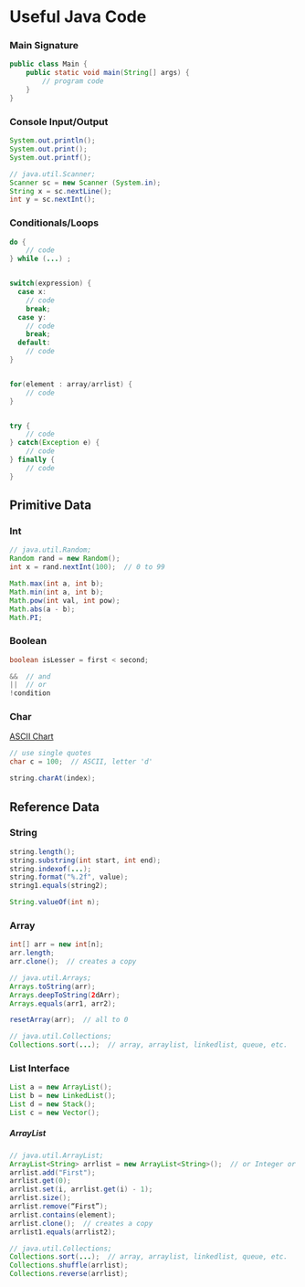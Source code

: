 # Useful Java Code

### Main Signature

```java
public class Main {
	public static void main(String[] args) {
		// program code
	}
}
```

### Console Input/Output

```java 
System.out.println();
System.out.print();
System.out.printf();

// java.util.Scanner;
Scanner sc = new Scanner (System.in);
String x = sc.nextLine();
int y = sc.nextInt();
```

### Conditionals/Loops

```java
do {
	// code
} while (...) ;


switch(expression) {
  case x:
    // code 
    break;
  case y:
    // code 
    break;
  default:
    // code 
}


for(element : array/arrlist) {
	// code
}


try {
	// code
} catch(Exception e) {
	// code
} finally {
	// code
}
```

## Primitive Data

### Int

```java
// java.util.Random;
Random rand = new Random();
int x = rand.nextInt(100);  // 0 to 99

Math.max(int a, int b);
Math.min(int a, int b);
Math.pow(int val, int pow);
Math.abs(a - b);
Math.PI;
```

### Boolean

```java
boolean isLesser = first < second;

&&  // and
||  // or
!condition
```

### Char

[ASCII Chart](../Topics/ascii.md)

```java
// use single quotes
char c = 100;  // ASCII, letter 'd'

string.charAt(index);
```

## Reference Data

### String

```java
string.length();
string.substring(int start, int end);
string.indexof(...);
string.format("%.2f", value);
string1.equals(string2);

String.valueOf(int n);
```

### Array

```java
int[] arr = new int[n];
arr.length;
arr.clone();  // creates a copy

// java.util.Arrays;
Arrays.toString(arr);
Arrays.deepToString(2dArr);
Arrays.equals(arr1, arr2);

resetArray(arr);  // all to 0

// java.util.Collections;
Collections.sort(...);  // array, arraylist, linkedlist, queue, etc.
```

### List Interface

```java
List a = new ArrayList();
List b = new LinkedList();
List d = new Stack(); 
List c = new Vector(); 
```

##### ArrayList

```java
// java.util.ArrayList;
ArrayList<String> arrlist = new ArrayList<String>();  // or Integer or Double, or Character, etc.
arrlist.add("First");
arrlist.get(0); 
arrlist.set(i, arrlist.get(i) - 1);
arrlist.size();
arrlist.remove(“First”);
arrlist.contains(element);
arrlist.clone();  // creates a copy
arrlist1.equals(arrlist2);

// java.util.Collections;
Collections.sort(...);  // array, arraylist, linkedlist, queue, etc.
Collections.shuffle(arrlist);
Collections.reverse(arrlist);
```


